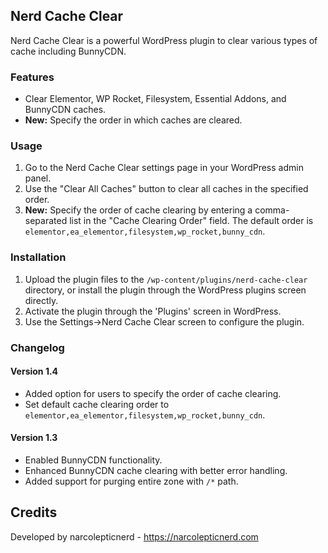 ## Nerd Cache Clear

Nerd Cache Clear is a powerful WordPress plugin to clear various types of cache including BunnyCDN.

### Features

- Clear Elementor, WP Rocket, Filesystem, Essential Addons, and BunnyCDN caches.
- **New:** Specify the order in which caches are cleared.

### Usage

1. Go to the Nerd Cache Clear settings page in your WordPress admin panel.
2. Use the "Clear All Caches" button to clear all caches in the specified order.
3. **New:** Specify the order of cache clearing by entering a comma-separated list in the "Cache Clearing Order" field. The default order is `elementor,ea_elementor,filesystem,wp_rocket,bunny_cdn`.

### Installation

1. Upload the plugin files to the `/wp-content/plugins/nerd-cache-clear` directory, or install the plugin through the WordPress plugins screen directly.
2. Activate the plugin through the 'Plugins' screen in WordPress.
3. Use the Settings->Nerd Cache Clear screen to configure the plugin.

### Changelog

#### Version 1.4
- Added option for users to specify the order of cache clearing.
- Set default cache clearing order to `elementor,ea_elementor,filesystem,wp_rocket,bunny_cdn`.

#### Version 1.3
- Enabled BunnyCDN functionality.
- Enhanced BunnyCDN cache clearing with better error handling.
- Added support for purging entire zone with `/*` path.

## Credits
Developed by narcolepticnerd - https://narcolepticnerd.com